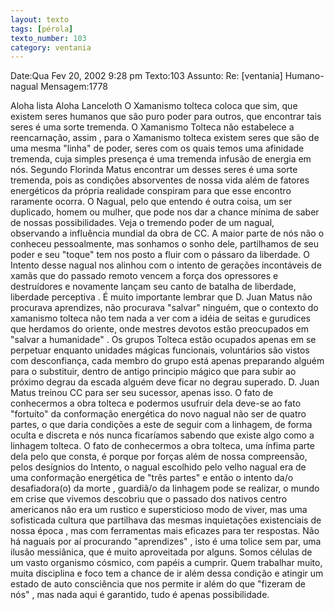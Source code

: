 ```yaml
---
layout: texto
tags: [pérola]
texto_number: 103
category: ventania
---
```

Date:Qua Fev 20, 2002 9:28 pm
Texto:103
Assunto: Re: [ventania] Humano-nagual
Mensagem:1778

Aloha lista Aloha Lanceloth 
O Xamanismo tolteca coloca que sim, que existem seres humanos que são puro poder para outros, que encontrar tais seres é uma sorte tremenda. O Xamanismo Tolteca não estabelece a reencarnação, assim , para o Xamanismo tolteca existem seres que são de uma mesma "linha" de poder, seres com os quais temos uma afinidade tremenda, cuja simples presença é uma tremenda infusão de energia em nós. Segundo Florinda Matus encontrar um desses seres é uma sorte tremenda, pois as condições absorventes de nossa vida além de fatores energéticos da própria realidade conspiram para que esse encontro raramente ocorra. O Nagual, pelo que entendo é outra coisa, um ser duplicado, homem ou mulher, que pode nos dar a chance mínima de saber de nossas possibilidades. Veja o tremendo poder de um nagual, observando a influência mundial da obra de CC. A maior parte de nós não o conheceu pessoalmente, mas sonhamos o sonho dele, partilhamos de seu poder e seu "toque" tem nos posto a fluir com o pássaro da liberdade. O Intento desse nagual nos alinhou com o intento de gerações incontáveis de xamãs que do passado remoto vencem a força dos opressores e destruídores e novamente lançam seu canto de batalha de liberdade, liberdade perceptiva . É muito importante lembrar que D. Juan Matus não procurava aprendizes, não procurava "salvar" ninguém, que o contexto do xamanismo tolteca não tem nada a ver com a idéia de seitas e gurudices que herdamos do oriente, onde mestres devotos estão preocupados em "salvar a humanidade" . Os grupos Tolteca estão ocupados apenas em se perpetuar enquanto unidades mágicas funcionais, voluntários são vistos com desconfiança, cada membro do grupo está apenas preparando alguém para o substituir, dentro de antigo principio mágico que para subir ao próximo degrau da escada alguém deve ficar no degrau superado. D. Juan Matus treinou CC para ser seu sucessor, apenas isso. O fato de conhecermos a obra tolteca e podermos usufruir dela deve-se ao fato "fortuíto" da conformação energética do novo nagual não ser de quatro partes, o que daria condições a este de seguir com a linhagem, de forma oculta e discreta e nós nunca ficaríamos sabendo que existe algo como a linhagem tolteca. O fato de conhecermos a obra tolteca, uma ínfima parte dela pelo que consta, é porque por forças além de nossa compreensão, pelos desígnios do Intento, o nagual escolhido pelo velho nagual era de uma conformação energética de "três partes" e então o intento da/o desafiadora(o) da morte , guardiã/o da linhagem pode se realizar, o mundo em crise que vivemos descobriu que o passado dos nativos centro americanos não era um rustico e supersticioso modo de viver, mas uma sofisticada cultura que partilhava das mesmas inquietações existenciais de nossa época , mas com ferramentas mais eficazes para ter respostas. Não há naguais por aí procurando "aprendizes" , isto é uma tolice sem par, uma ilusão messiânica, que é muito aproveitada por alguns. Somos células de um vasto organismo cósmico, com papéis a cumprir. Quem trabalhar muito, muita disciplina e foco tem a chance de ir além dessa condição e atingir um estado de auto consciência que nos permite ir além do que "fizeram de nós" , mas nada aqui é garantido, tudo é apenas possibilidade.